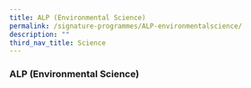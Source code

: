 ```yaml
---
title: ALP (Environmental Science)
permalink: /signature-programmes/ALP-environmentalscience/
description: ""
third_nav_title: Science
---
```

### ALP (Environmental Science)